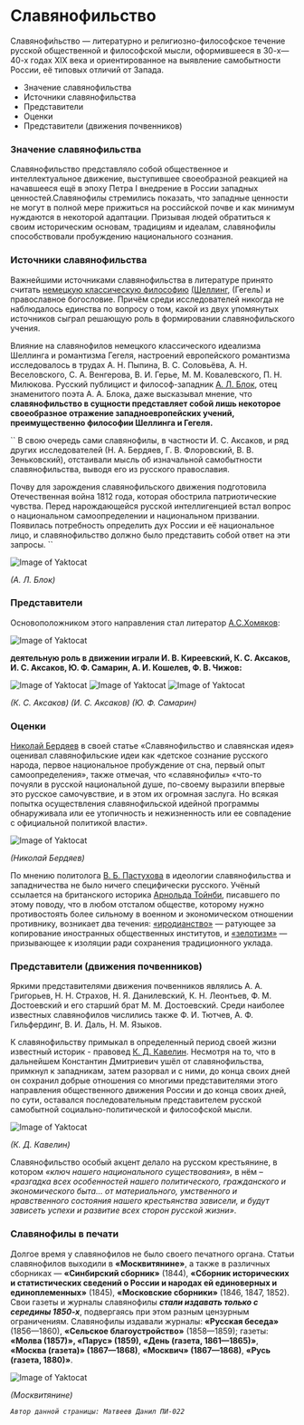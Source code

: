 # Славянофильство

Славянофи́льство — литературно и религиозно-философское течение русской общественной и философской мысли, оформившееся в 30-х—40-х годах XIX века и ориентированное на выявление самобытности России, её типовых отличий от Запада.

* Значение славянофильства
* Источники славянофильства
* Представители
* Оценки
* Представители (движения почвенников)

### Значение славянофильства

Славянофильство представляло собой общественное и интеллектуальное движение, выступившее своеобразной реакцией на начавшееся ещё в эпоху Петра I внедрение в России западных ценностей.Славянофилы стремились показать, что западные ценности не могут в полной мере прижиться на российской почве и как минимум нуждаются в некоторой адаптации. Призывая людей обратиться к своим историческим основам, традициям и идеалам, славянофилы способствовали пробуждению национального сознания.

### Источники славянофильства

Важнейшими источниками славянофильства в литературе принято считать [немецкую классическую философию](https://ru.wikipedia.org/wiki/Немецкий_идеализм) [(Шеллинг,](https://ru.wikipedia.org/wiki/Шеллинг,_Фридрих_Вильгельм_Йозеф) (Гегель) и православное богословие. Причём среди исследователей никогда не наблюдалось единства по вопросу о том, какой из двух упомянутых источников сыграл решающую роль в формировании славянофильского учения.

Влияние на славянофилов немецкого классического идеализма Шеллинга и романтизма Гегеля, настроений европейского романтизма исследовалось в трудах А. Н. Пыпина, В. С. Соловьёва, А. Н. Веселовского, С. А. Венгерова, В. И. Герье, М. М. Ковалевского, П. Н. Милюкова. Русский публицист и философ-западник [А. Л. Блок](https://ru.wikipedia.org/wiki/Блок,_Александр_Львович), отец знаменитого поэта А. А. Блока, даже высказывал мнение, что **славянофильство в сущности представляет собой лишь некоторое своеобразное отражение западноевропейских учений, преимущественно философии Шеллинга и Гегеля.**

`` В свою очередь сами славянофилы, в частности И. С. Аксаков, и ряд других исследователей (Н. А. Бердяев, Г. В. Флоровский, В. В. Зеньковский), отстаивали мысль об изначальной самобытности славянофильства, выводя его из русского православия.

Почву для зарождения славянофильского движения подготовила Отечественная война 1812 года, которая обострила патриотические чувства. Перед нарождающейся русской интеллигенцией встал вопрос о национальном самоопределении и национальном призвании. Появилась потребность определить дух России и её национальное лицо, и славянофильство должно было представить собой ответ на эти запросы. ``

![Image of Yaktocat](https://upload.wikimedia.org/wikipedia/commons/thumb/8/80/Alexander_Lvovitch_Blok.jpg/200px-Alexander_Lvovitch_Blok.jpg)

_(А. Л. Блок)_

### Представители

Основоположником этого направления стал литератор [А.С.Хомяков](https://ru.wikipedia.org/wiki/Хомяков,_Алексей_Степанович):

![Image of Yaktocat](https://upload.wikimedia.org/wikipedia/commons/thumb/8/8e/KhomyakovA_AvtoportretABR.jpg/250px-KhomyakovA_AvtoportretABR.jpg)

**деятельную роль в движении играли И. В. Киреевский, К. С. Аксаков, И. С. Аксаков, Ю. Ф. Самарин, А. И. Кошелев, Ф. В. Чижов:**

![Image of Yaktocat](https://upload.wikimedia.org/wikipedia/commons/thumb/f/f8/KonstantinAksakov.jpg/150px-KonstantinAksakov.jpg) ![Image of Yaktocat](https://upload.wikimedia.org/wikipedia/commons/thumb/c/c5/%D0%90%D0%BA%D1%81%D0%B0%D0%BA%D0%BE%D0%B2_%D0%98%D0%B2%D0%B0%D0%BD_%D0%A1%D0%B5%D1%80%D0%B3%D0%B5%D0%B5%D0%B2%D0%B8%D1%87.jpg/160px-%D0%90%D0%BA%D1%81%D0%B0%D0%BA%D0%BE%D0%B2_%D0%98%D0%B2%D0%B0%D0%BD_%D0%A1%D0%B5%D1%80%D0%B3%D0%B5%D0%B5%D0%B2%D0%B8%D1%87.jpg) ![Image of Yaktocat](https://upload.wikimedia.org/wikipedia/commons/thumb/9/99/Yuri_Fyodorovich_Samarin_Kramskoi.jpg/150px-Yuri_Fyodorovich_Samarin_Kramskoi.jpg) 

_(К. С. Аксаков) (И. С. Аксаков) (Ю. Ф. Самарин)_
### Оценки
[Николай Бердяев](https://ru.wikipedia.org/wiki/Бердяев,_Николай_Александрович) в своей статье «Славянофильство и славянская идея» оценивал славянофильские идеи как «детское сознание русского народа, первое национальное пробуждение от сна, первый опыт самоопределения», также отмечая, что «славянофилы» «что-то почуяли в русской национальной душе, по-своему выразили впервые это русское самочувствие, и в этом их огромная заслуга. Но всякая попытка осуществления славянофильской идейной программы обнаруживала или ее утопичность и нежизненность или ее совпадение с официальной политикой власти».

![Image of Yaktocat](https://upload.wikimedia.org/wikipedia/commons/thumb/e/e6/Nikolay_Berdyaev.jpg/200px-Nikolay_Berdyaev.jpg) 

_(Николай Бердяев)_
 


По мнению политолога [В. Б. Пастухова](https://ru.wikipedia.org/wiki/Пастухов,_Владимир_Борисович) в идеологии славянофильства и западничества не было ничего специфически русского. Учёный ссылается на британского историка [Арнольда Тойнби](https://ru.wikipedia.org/wiki/Тойнби,_Арнольд_Джозеф), писавшего по этому поводу, что в любом отсталом обществе, которому нужно противостоять более сильному в военном и экономическом отношении противнику, возникает два течения: [«иродианство»](https://ru.wikipedia.org/wiki/Иродиане) — ратующее за копирование иностранных общественных институтов, и [«зелотизм»](https://ru.wikipedia.org/wiki/Зелоты) — призывающее к изоляции ради сохранения традиционного уклада.


### Представители (движения почвенников)
Яркими представителями движения почвенников являлись А. А. Григорьев, Н. Н. Страхов, Н. Я. Данилевский, К. Н. Леонтьев, Ф. М. Достоевский и его старший брат М. М. Достоевский. Среди наиболее известных славянофилов числились также Ф. И. Тютчев, А. Ф. Гильфердинг, В. И. Даль, Н. М. Языков. 

К славянофильству примыкал в определенный период своей жизни известный историк - правовед [К. Д. Кавелин](https://ru.wikipedia.org/wiki/Кавелин,_Константин_Дмитриевич). Несмотря на то, что в дальнейшем Константин Дмитриевич ушёл от славянофильства, примкнул к западникам, затем разорвал и с ними, до конца своих дней он сохранил добрые отношения со многими представителями этого направления общественного движения России и до конца своих дней, по сути, оставался последовательным представителем русской самобытной социально-политической и философской мысли. 

![Image of Yaktocat](https://upload.wikimedia.org/wikipedia/commons/thumb/1/1a/Kavelin_Konstantin_Dmitrievich.jpg/200px-Kavelin_Konstantin_Dmitrievich.jpg) 

_(К. Д. Кавелин)_

Славянофильство особый акцент делало на русском крестьянине, в котором _«ключ нашего национального существования»,_ в нём – _«разгадка всех особенностей нашего политического, гражданского и экономического быта… от материального, умственного и нравственного состояния нашего крестьянства зависели, и будут зависеть успехи и развитие всех сторон русской жизни»_. 

### Славянофилы в печати

Долгое время у славянофилов не было своего печатного органа. Статьи славянофилов выходили в **«Москвитянине»**, а также в различных сборниках — **«Синбирский сборник»** (1844), **«Сборник исторических и статистических сведений о России и народах ей единоверных и единоплеменных»** (1845), **«Московские сборники»** (1846, 1847, 1852). Свои газеты и журналы славянофилы _**стали издавать только с середины 1850-х**_, подвергаясь при этом разным цензурным ограничениям. Славянофилы издавали журналы: **«Русская беседа»** (1856—1860), **«Сельское благоустройство»** (1858—1859); газеты: **«Молва (1857)», «Парус» (1859), «День (газета, 1861—1865)»**, **«Москва (газета)» (1867—1868)**, **«Москвич» (1867—1868)**, **«Русь (газета, 1880)»**.

![Image of Yaktocat](https://upload.wikimedia.org/wikipedia/commons/thumb/2/2f/Moskvityanin.jpg/200px-Moskvityanin.jpg)

_(Москвитянине)_

_`Автор данной страницы:
Матвеев Данил ПИ-022`_
